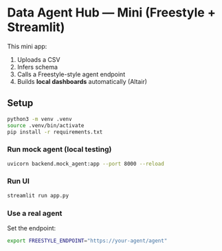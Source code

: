 # Data Agent Hub — Mini (Freestyle + Streamlit)

This mini app:
1) Uploads a CSV
2) Infers schema
3) Calls a Freestyle-style agent endpoint
4) Builds **local dashboards** automatically (Altair)

## Setup
```bash
python3 -m venv .venv
source .venv/bin/activate
pip install -r requirements.txt
```

### Run mock agent (local testing)
```bash
uvicorn backend.mock_agent:app --port 8000 --reload
```

### Run UI
```bash
streamlit run app.py
```

### Use a real agent
Set the endpoint:
```bash
export FREESTYLE_ENDPOINT="https://your-agent/agent"
```

